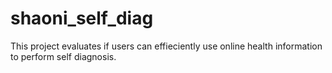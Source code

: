shaoni_self_diag
================
This project evaluates if users can effieciently use online health information to perform self diagnosis. 

